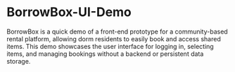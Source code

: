 # BorrowBox-UI-Demo
BorrowBox is a quick demo of a front-end prototype for a community-based rental platform, allowing dorm residents to easily book and access shared items. This demo showcases the user interface for logging in, selecting items, and managing bookings without a backend or persistent data storage.
